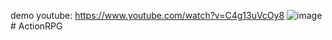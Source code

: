 demo youtube: https://www.youtube.com/watch?v=C4g13uVcOy8
![image](https://github.com/hungblqn/ActionRPG/assets/77875957/f570106b-58fd-48f0-bfce-fc948ce8b989)# ActionRPG



